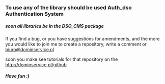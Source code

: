 ### To use any of the library should be used Auth_dso Authentication System
##### soon all libraries be in the DSO_CMS package
If you find a bug, or you have suggestions for amendments, and the more you would like to join me to create a repository, write a comment or biuro@dominservice.pl

soon you make see tutorials for that repository on the http://dominservice.pl/github

##### Have fun :)
